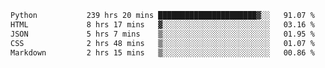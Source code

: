 <!--START_SECTION:waka-->

```txt
Python           239 hrs 20 mins ██████████████████████▓░░   91.07 %
HTML             8 hrs 17 mins   ▓░░░░░░░░░░░░░░░░░░░░░░░░   03.16 %
JSON             5 hrs 7 mins    ▒░░░░░░░░░░░░░░░░░░░░░░░░   01.95 %
CSS              2 hrs 48 mins   ▒░░░░░░░░░░░░░░░░░░░░░░░░   01.07 %
Markdown         2 hrs 15 mins   ▒░░░░░░░░░░░░░░░░░░░░░░░░   00.86 %
```

<!--END_SECTION:waka-->
